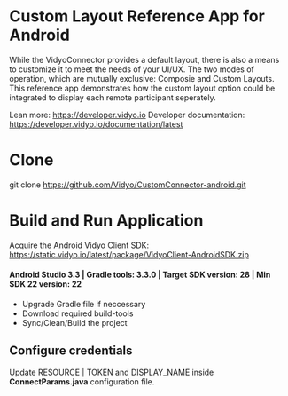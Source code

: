 # Custom Layout Reference App for Android
While the VidyoConnector provides a default layout, there is also a means to customize it to meet the needs of your UI/UX. The two modes of operation, which are mutually exclusive: Composie and Custom Layouts. This reference app demonstrates how the custom layout option could be integrated to display each remote participant seperately.

Lean more: https://developer.vidyo.io
Developer documentation: https://developer.vidyo.io/documentation/latest

# Clone
git clone https://github.com/Vidyo/CustomConnector-android.git

# Build and Run Application

Acquire the Android Vidyo Client SDK: https://static.vidyo.io/latest/package/VidyoClient-AndroidSDK.zip

#### Android Studio 3.3 | Gradle tools: 3.3.0 | Target SDK version: 28 | Min SDK 22 version: 22

- Upgrade Gradle file if neccessary
- Download required build-tools
- Sync/Clean/Build the project

## Configure credentials

Update RESOURCE | TOKEN and DISPLAY_NAME inside **ConnectParams.java** configuration file.

